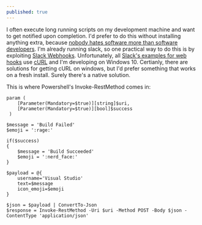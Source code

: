 ```yaml
---
published: true
---
```

I often execute long running scripts on my development machine and want to get notified upon completion. I'd prefer to do this without installing anything extra, because [nobody hates software more than software developers](https://blog.codinghorror.com/nobody-hates-software-more-than-software-developers/). I'm already running slack, so one practical way to do this is by exploiting [Slack Webhooks](https://avah.slack.com/apps/A0F7XDUAZ-incoming-webhooks). Unfortunately, all [Slack's examples for web hooks](https://api.slack.com/incoming-webhooks)  use [cURL](https://en.wikipedia.org/wiki/CURL) and I'm developing on Windows 10. Certianly, there are solutions for getting cURL on windows, but I'd prefer something that works on a fresh install. Surely there's a native solution.

This is where Powershell's Invoke-RestMethod comes in: 

    param (
        [Parameter(Mandatory=$true)][string]$uri,
        [Parameter(Mandatory=$true)][bool]$success
     )
    
    $message = 'Build Failed'
    $emoji = ':rage:'
    
    if($success)
    {
    	$message = 'Build Succeeded'
    	$emoji = ':nerd_face:'
    }
    
    $payload = @{
    	username='Visual Studio'
    	text=$message
    	icon_emoji=$emoji
    }
    
    $json = $payload | ConvertTo-Json
    $response = Invoke-RestMethod -Uri $uri -Method POST -Body $json -ContentType 'application/json'
